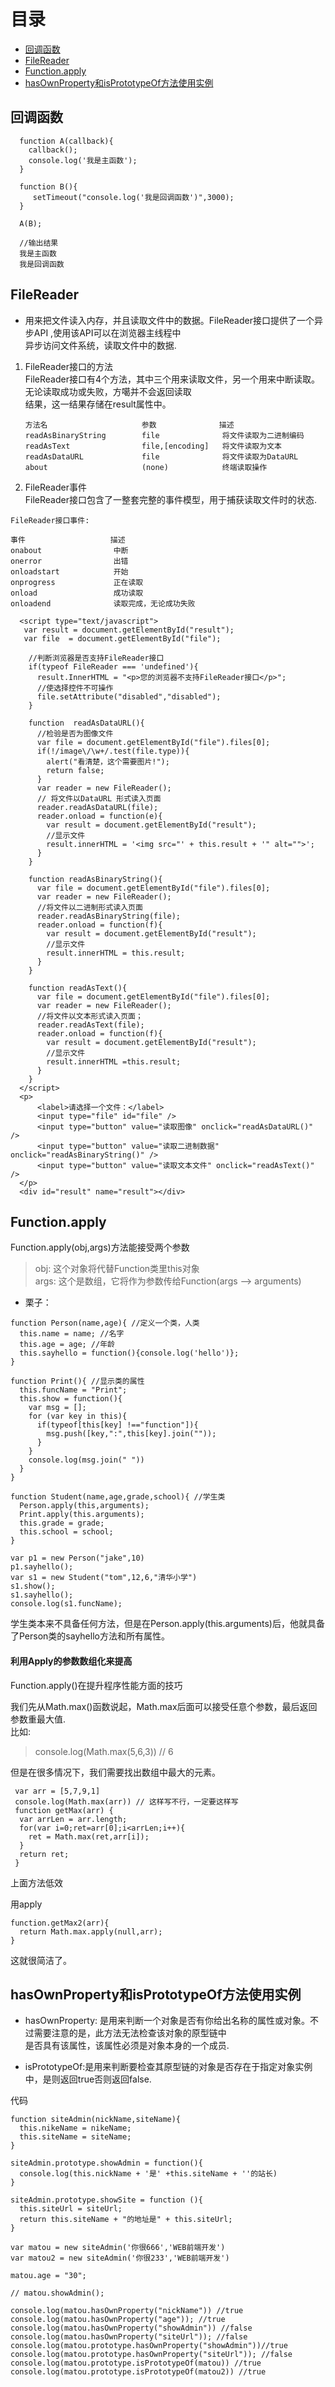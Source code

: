 # 目录
- [回调函数](#回调函数)
- [FileReader](#FileReader)
- [Function.apply](#Function.apply)
- [hasOwnProperty和isPrototypeOf方法使用实例](#hasOwnProperty和isPrototypeOf方法使用实例)


## 回调函数


```
  function A(callback){
    callback();
    console.log('我是主函数');
  }

  function B(){
     setTimeout("console.log('我是回调函数')",3000);    
  }

  A(B);

  //输出结果
  我是主函数
  我是回调函数

```


## FileReader

- 用来把文件读入内存，并且读取文件中的数据。FileReader接口提供了一个异步API ,使用该API可以在浏览器主线程中  
  异步访问文件系统，读取文件中的数据.  

1. FileReader接口的方法  
   FileReader接口有4个方法，其中三个用来读取文件，另一个用来中断读取。无论读取成功或失败，方噶并不会返回读取  
   结果，这一结果存储在result属性中。

   ```
   方法名                     参数              描述  
   readAsBinaryString        file              将文件读取为二进制编码
   readAsText                file,[encoding]   将文件读取为文本
   readAsDataURL             file              将文件读取为DataURL
   about                     (none)            终端读取操作
   ```

2. FileReader事件   
  FileReader接口包含了一整套完整的事件模型，用于捕获读取文件时的状态.  

  ```
  FileReader接口事件:

  事件                   描述
  onabout                中断
  onerror                出错
  onloadstart            开始
  onprogress             正在读取
  onload                 成功读取
  onloadend              读取完成，无论成功失败  
  ```


```
  <script type="text/javascript">
   var result = document.getElementById("result");
   var file  = document.getElementById("file");

    //判断浏览器是否支持FileReader接口
    if(typeof FileReader === 'undefined'){
      result.InnerHTML = "<p>您的浏览器不支持FileReader接口</p>";
      //使选择控件不可操作
      file.setAttribute("disabled","disabled");
    }

    function  readAsDataURL(){
      //检验是否为图像文件
      var file = document.getElementById("file").files[0];
      if(!/image\/\w+/.test(file.type)){
        alert("看清楚，这个需要图片!");
        return false;
      }
      var reader = new FileReader();
      // 将文件以DataURL 形式读入页面
      reader.readAsDataURL(file);
      reader.onload = function(e){
        var result = document.getElementById("result");
        //显示文件
        result.innerHTML = '<img src="' + this.result + '" alt="">';
      }
    }

    function readAsBinaryString(){
      var file = document.getElementById("file").files[0];
      var reader = new FileReader();
      //将文件以二进制形式读入页面
      reader.readAsBinaryString(file);
      reader.onload = function(f){
        var result = document.getElementById("result");
        //显示文件
        result.innerHTML = this.result;
      }
    }

    function readAsText(){
      var file = document.getElementById("file").files[0];
      var reader = new FileReader();
      //将文件以文本形式读入页面；
      reader.readAsText(file);
      reader.onload = function(f){
        var result = document.getElementById("result");
        //显示文件
        result.innerHTML =this.result;
      }
    }  
  </script>
  <p>  
      <label>请选择一个文件：</label>  
      <input type="file" id="file" />  
      <input type="button" value="读取图像" onclick="readAsDataURL()" />  
      <input type="button" value="读取二进制数据" onclick="readAsBinaryString()" />  
      <input type="button" value="读取文本文件" onclick="readAsText()" />  
  </p>  
  <div id="result" name="result"></div> 
```



## Function.apply

Function.apply(obj,args)方法能接受两个参数  
> obj:  这个对象将代替Function类里this对象  
> args: 这个是数组，它将作为参数传给Function(args --> arguments)  

- 栗子：  

```
function Person(name,age){ //定义一个类，人类
  this.name = name; //名字
  this.age = age; //年龄
  this.sayhello = function(){console.log('hello')};
}

function Print(){ //显示类的属性
  this.funcName = "Print";
  this.show = function(){
    var msg = [];
    for (var key in this){
      if(typeof[this[key] !=="function"]){
        msg.push([key,":",this[key].join(""));
      }
    }
    console.log(msg.join(" "))
  }
} 

function Student(name,age,grade,school){ //学生类
  Person.apply(this,arguments);
  Print.apply(this.arguments);
  this.grade = grade;
  this.school = school;
}

var p1 = new Person("jake",10)
p1.sayhello();
var s1 = new Student("tom",12,6,"清华小学")
s1.show();
s1.sayhello();
console.log(s1.funcName);
```

学生类本来不具备任何方法，但是在Person.apply(this.arguments)后，他就具备了Person类的sayhello方法和所有属性。  


#### 利用Apply的参数数组化来提高

Function.apply()在提升程序性能方面的技巧  

我们先从Math.max()函数说起，Math.max后面可以接受任意个参数，最后返回参数重最大值.  
比如:  
> console.log(Math.max(5,6,3)) // 6  


但是在很多情况下，我们需要找出数组中最大的元素。  

```
 var arr = [5,7,9,1]
 console.log(Math.max(arr)) // 这样写不行，一定要这样写  
 function getMax(arr) {
  var arrLen = arr.length;
  for(var i=0;ret=arr[0];i<arrLen;i++){
    ret = Math.max(ret,arr[i]);
  }
  return ret;
 }
```

上面方法低效  

用apply  

```
function.getMax2(arr){
  return Math.max.apply(null,arr);
}
```

这就很简洁了。  


## hasOwnProperty和isPrototypeOf方法使用实例


- hasOwnProperty: 是用来判断一个对象是否有你给出名称的属性或对象。不过需要注意的是，此方法无法检查该对象的原型链中  
  是否具有该属性，该属性必须是对象本身的一个成员.  

- isPrototypeOf:是用来判断要检查其原型链的对象是否存在于指定对象实例中，是则返回true否则返回false.   

代码
```
function siteAdmin(nickName,siteName){
  this.nikeName = nikeName;
  this.siteName = siteName;
}

siteAdmin.prototype.showAdmin = function(){
  console.log(this.nickName + '是' +this.siteName + ''的站长)
}

siteAdmin.prototype.showSite = function (){
  this.siteUrl = siteUrl;
  return this.siteName + "的地址是" + this.siteUrl;
}

var matou = new siteAdmin('你很666','WEB前端开发')
var matou2 = new siteAdmin('你很233','WEB前端开发')

matou.age = "30";
 
// matou.showAdmin();

console.log(matou.hasOwnProperty("nickName")) //true
console.log(matou.hasOwnProperty("age")); //true
console.log(matou.hasOwnProperty("showAdmin")) //false
console.log(matou.hasOwnProperty("siteUrl")); //false
console.log(matou.prototype.hasOwnProperty("showAdmin"))//true
console.log(matou.prototype.hasOwnProperty("siteUrl")); //false
console.log(matou.prototype.isPrototypeOf(matou)) //true
console.log(matou.prototype.isPrototypeOf(matou2)) //true
```

